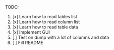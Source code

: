 TODO:
1. [x] Learn how to read tables list
2. [x] Learn how to read column list
3. [x] Learn how to read table data
4. [x] Implement GUI
5. [ ] Test on dump with a lot of columns and data
6. [ ] Fill README